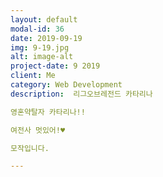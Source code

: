 ```yaml
---
layout: default
modal-id: 36
date: 2019-09-19
img: 9-19.jpg
alt: image-alt
project-date: 9 2019
client: Me
category: Web Development
description:  리그오브레전드 카타리나

영혼약탈자 카타리나!!

여전사 멋있어!♥

모작입니다.

---
```

